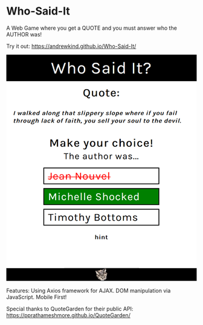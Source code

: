 # Who-Said-It

A Web Game where you get a QUOTE and you must answer who the AUTHOR was!

Try it out: https://andrewkind.github.io/Who-Said-It/

![whosaidit](/whosaidit.png)

Features: 
Using Axios framework for AJAX. 
DOM manipulation via JavaScript.
Mobile First!


Special thanks to QuoteGarden for their public API: https://pprathameshmore.github.io/QuoteGarden/
